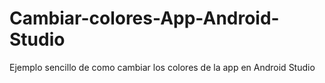 # Cambiar-colores-App-Android-Studio
Ejemplo sencillo de como cambiar los colores de la app en Android Studio
